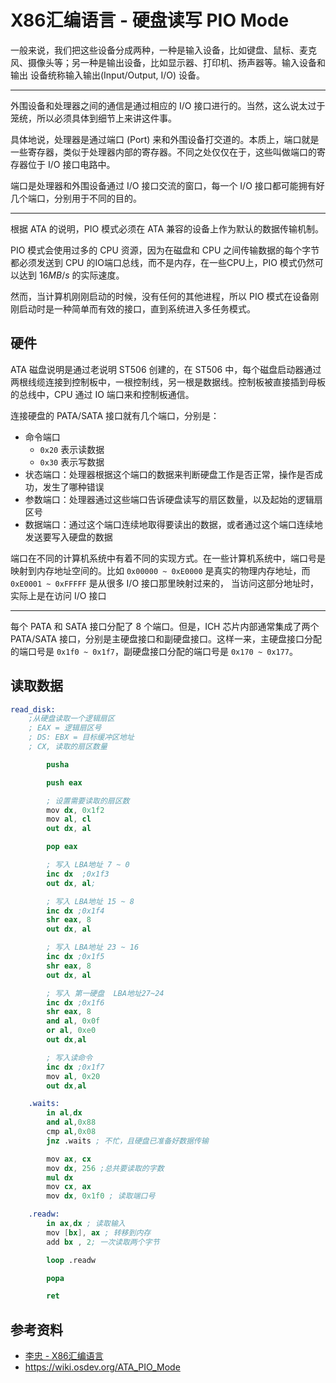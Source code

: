 # X86汇编语言 - 硬盘读写 PIO Mode

[annotation]: <id> (6ad8c31c-1bd6-4827-b35c-688b0a068d8b)
[annotation]: <status> (protect)
[annotation]: <create_time> (2021-03-10 13:03:39)
[annotation]: <category> (计算机技术)
[annotation]: <tags> (汇编语言)
[annotation]: <comments> (false)
[annotation]: <topic> (x86 汇编语言)
[annotation]: <index> (2)
[annotation]: <url> (http://blog.ccyg.studio/article/6ad8c31c-1bd6-4827-b35c-688b0a068d8b)

一般来说，我们把这些设备分成两种，一种是输入设备，比如键盘、鼠标、麦克风、摄像头等；另一种是输出设备，比如显示器、打印机、扬声器等。输入设备和输出
设备统称输入输出(Input/Output, I/O) 设备。

----

外围设备和处理器之间的通信是通过相应的 I/O 接口进行的。当然，这么说太过于笼统，所以必须具体到细节上来讲这件事。

具体地说，处理器是通过端口 (Port) 来和外围设备打交道的。本质上，端口就是一些寄存器，类似于处理器内部的寄存器。不同之处仅仅在于，这些叫做端口的寄存器位于 I/O 接口电路中。

端口是处理器和外围设备通过 I/O 接口交流的窗口，每一个 I/O 接口都可能拥有好几个端口，分别用于不同的目的。

---

根据 ATA 的说明，PIO 模式必须在 ATA 兼容的设备上作为默认的数据传输机制。

PIO 模式会使用过多的 CPU 资源，因为在磁盘和 CPU 之间传输数据的每个字节都必须发送到 CPU 的IO端口总线，而不是内存，在一些CPU上，PIO 模式仍然可以达到 $16MB/s$ 的实际速度。

然而，当计算机刚刚启动的时候，没有任何的其他进程，所以 PIO 模式在设备刚刚启动时是一种简单而有效的接口，直到系统进入多任务模式。

## 硬件

ATA 磁盘说明是通过老说明 ST506 创建的，在 ST506 中，每个磁盘启动器通过两根线缆连接到控制板中，一根控制线，另一根是数据线。控制板被直接插到母板的总线中，CPU 通过 IO 端口来和控制板通信。

连接硬盘的 PATA/SATA 接口就有几个端口，分别是：

- 命令端口
    - `0x20` 表示读数据
    - `0x30` 表示写数据
- 状态端口：处理器根据这个端口的数据来判断硬盘工作是否正常，操作是否成功，发生了哪种错误
- 参数端口：处理器通过这些端口告诉硬盘读写的扇区数量，以及起始的逻辑扇区号
- 数据端口：通过这个端口连续地取得要读出的数据，或者通过这个端口连续地发送要写入硬盘的数据

端口在不同的计算机系统中有着不同的实现方式。在一些计算机系统中，端口号是映射到内存地址空间的。比如 `0x00000 ~ 0xE0000` 是真实的物理内存地址，而 `0xE0001 ~ 0xFFFFF` 是从很多 I/O 接口那里映射过来的， 当访问这部分地址时，实际上是在访问 I/O 接口

----

每个 PATA 和 SATA 接口分配了 8 个端口。但是，ICH 芯片内部通常集成了两个 PATA/SATA 接口，分别是主硬盘接口和副硬盘接口。这样一来，主硬盘接口分配的端口号是 `0x1f0 ~ 0x1f7`，副硬盘接口分配的端口号是 `0x170 ~ 0x177`。

## 读取数据

```s
read_disk: 
    ;从硬盘读取一个逻辑扇区
    ; EAX = 逻辑扇区号
    ; DS: EBX = 目标缓冲区地址
    ; CX, 读取的扇区数量

        pusha

        push eax

        ; 设置需要读取的扇区数
        mov dx, 0x1f2
        mov al, cl
        out dx, al

        pop eax

        ; 写入 LBA地址 7 ~ 0
        inc dx  ;0x1f3
        out dx, al;

        ; 写入 LBA地址 15 ~ 8
        inc dx ;0x1f4
        shr eax, 8
        out dx, al

        ; 写入 LBA地址 23 ~ 16
        inc dx ;0x1f5
        shr eax, 8
        out dx, al

        ; 写入 第一硬盘  LBA地址27~24
        inc dx ;0x1f6
        shr eax, 8
        and al, 0x0f
        or al, 0xe0
        out dx,al

        ; 写入读命令
        inc dx ;0x1f7
        mov al, 0x20
        out dx,al

    .waits:
        in al,dx
        and al,0x88
        cmp al,0x08
        jnz .waits ; 不忙，且硬盘已准备好数据传输 

        mov ax, cx
        mov dx, 256 ;总共要读取的字数
        mul dx
        mov cx, ax
        mov dx, 0x1f0 ; 读取端口号

    .readw:
        in ax,dx ; 读取输入
        mov [bx], ax ; 转移到内存
        add bx , 2; 一次读取两个字节

        loop .readw

        popa

        ret
```

## 参考资料

- [李忠 - X86汇编语言](https://book.douban.com/subject/20492528/)
- <https://wiki.osdev.org/ATA_PIO_Mode>

